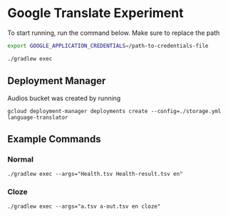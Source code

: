 # Google Translate Experiment

To start running, run the command below. Make sure to replace the path

```bash
export GOOGLE_APPLICATION_CREDENTIALS=/path-to-credentials-file

./gradlew exec
```

## Deployment Manager
Audios bucket was created by running

```
gcloud deployment-manager deployments create --config=./storage.yml language-translator
```

## Example Commands

### Normal
```shell
./gradlew exec --args="Health.tsv Health-result.tsv en"
```

### Cloze
```shell
./gradlew exec --args="a.tsv a-out.tsv en cloze"
```